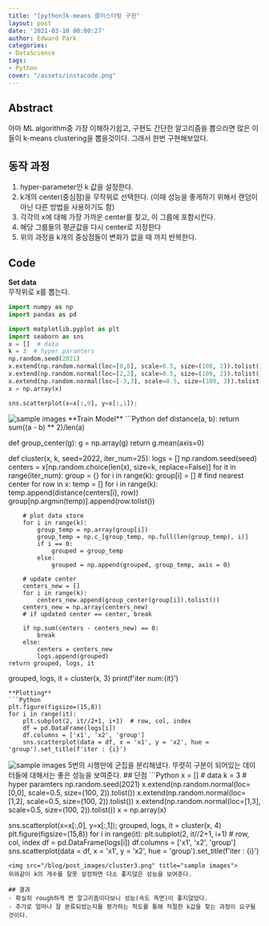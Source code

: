```yaml
---
title: "[python]k-means 클러스터링 구현"
layout: post
date: '2021-03-10 00:00:27'
author: Edward Park
categories:
- DataScience
tags:
- Python
cover: "/assets/instacode.png"
---
```


## Abstract
아마 ML algorithm중 가장 이해하기쉽고, 구현도 간단한 알고리즘을 뽑으라면 많은 이들이 k-means clustering을 뽑을것이다. 그래서 한번 구현해보았다.

## 동작 과정
1. hyper-parameter인 k 값을 설정한다.
2. k개의 center(중심점)을 무작위로 선택한다. (이때 성능을 좋게하기 위해서 랜덤이 아닌 다른 방법을 사용하기도 함)
3. 각각의 x에 대해 가장 가까운 center를 찾고, 이 그룹에 포함시킨다.
4. 해당 그룹들의 평균값을 다시 center로 지정한다
5. 위의 과정을 k개의 중심점들이 변화가 없을 때 까지 반복한다.

## Code
**Set data**<br>
무작위로 x를 뽑는다.
```Python
import numpy as np
import pandas as pd

import matplotlib.pyplot as plt 
import seaborn as sns
x = []  # data
k = 3  # hyper paramters
np.random.seed(2021)
x.extend(np.random.normal(loc=[0,0], scale=0.5, size=(100, 2)).tolist())
x.extend(np.random.normal(loc=[2,2], scale=0.5, size=(100, 2)).tolist())
x.extend(np.random.normal(loc=[-3,3], scale=0.5, size=(100, 2)).tolist())
x = np.array(x)

sns.scatterplot(x=x[:,0], y=x[:,1]);
```
<img src="/blog/post_images/cluster1.png" title="sample images">
**Train Model**
```Python
def distance(a, b):
    return sum((a - b) ** 2)/len(a)

def group_center(g):
    g = np.array(g)
    return g.mean(axis=0)

def cluster(x, k, seed=2022, iter_num=25):
    logs = []
    np.random.seed(seed)
    centers = x[np.random.choice(len(x), size=k, replace=False)]
    for it in range(iter_num):
        group = {}
        for i in range(k):
            group[i] = []
        # find nearest center
        for row in x:
            temp = []
            for i in range(k):
                temp.append(distance(centers[i], row))
            group[np.argmin(temp)].append(row.tolist())

        # plot data store
        for i in range(k):
            group_temp = np.array(group[i])
            group_temp = np.c_[group_temp, np.full(len(group_temp), i)]
            if i == 0:
                grouped = group_temp
            else:
                grouped = np.append(grouped, group_temp, axis = 0)

        # update center
        centers_new = []
        for i in range(k):
            centers_new.append(group_center(group[i]).tolist())
        centers_new = np.array(centers_new)
        # if updated center == center, break

        if np.sum(centers - centers_new) == 0:
            break
        else:
            centers = centers_new
            logs.append(grouped)
    return grouped, logs, it  

grouped, logs, it = cluster(x, 3)
print(f'iter num:{it}')
```
**Plotting**
```Python
plt.figure(figsize=(15,8))
for i in range(it):
    plt.subplot(2, it//2+1, i+1)  # row, col, index
    df = pd.DataFrame(logs[i])
    df.columns = ['x1', 'x2', 'group']
    sns.scatterplot(data = df, x = 'x1', y = 'x2', hue = 'group').set_title(f'iter : {i}')
```
<img src="/blog/post_images/cluster2.png" title="sample images">
5번의 시행만에 군집을 분리해냈다. 뚜렷히 구분이 되어있는 데이터들에 대해서는 좋은 성능을 보여준다.
## 단점
```Python
x = []  # data
k = 3  # hyper paramters
np.random.seed(2021)
x.extend(np.random.normal(loc=[0,0], scale=0.5, size=(100, 2)).tolist())
x.extend(np.random.normal(loc=[1,2], scale=0.5, size=(100, 2)).tolist())
x.extend(np.random.normal(loc=[1,3], scale=0.5, size=(100, 2)).tolist())
x = np.array(x)

sns.scatterplot(x=x[:,0], y=x[:,1]);
grouped, logs, it = cluster(x, 4)
plt.figure(figsize=(15,8))
for i in range(it):
    plt.subplot(2, it//2+1, i+1)  # row, col, index
    df = pd.DataFrame(logs[i])
    df.columns = ['x1', 'x2', 'group']
    sns.scatterplot(data = df, x = 'x1', y = 'x2', hue = 'group').set_title(f'iter : {i}')
```
<img src="/blog/post_images/cluster3.png" title="sample images">
위와같이 k의 개수를 잘못 설정하면 다소 좋지않은 성능을 보여준다.

## 결과
- 확실히 rough하게 짠 알고리즘이다보니 성능(속도 측면)이 좋지않았다.
- 추가로 얼마나 잘 분류되었는지를 평가하는 척도를 통해 적절한 k값을 찾는 과정이 요구될 것이다.
